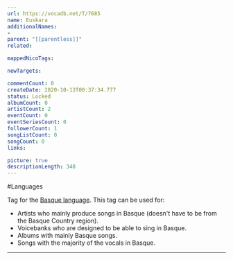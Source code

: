```yaml
---
url: https://vocadb.net/T/7685
name: Euskara
additionalNames: 
- 
parent: "[[parentless]]"
related:

mappedNicoTags:

newTargets:

commentCount: 0
createDate: 2020-10-13T00:37:34.777
status: Locked
albumCount: 0
artistCount: 2
eventCount: 0
eventSeriesCount: 0
followerCount: 1
songListCount: 0
songCount: 0
links: 

picture: true
descriptionLength: 348
---
```


#Languages

Tag for the [Basque language](https://en.wikipedia.org/wiki/Basque_language). This tag can be used for:

- Artists who mainly produce songs in Basque (doesn't have to be from the Basque Country region).
- Voicebanks who are designed to be able to sing in Basque.
- Albums with mainly Basque songs.
- Songs with the majority of the vocals in Basque.

---

